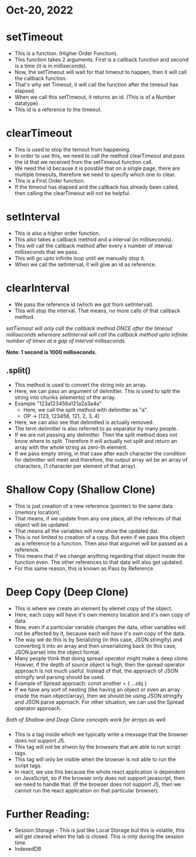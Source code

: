 # Oct-20, 2022

# setTimeout
- This is a function. (Higher Order Function).
- This function takes 2 arguments. First is a callback function and second is a time (it is in milliseconds).
- Now, the setTimeout will wait for that timeout to happen, then it will call the callback function.
- That's why set Timeout, it will call the function after the timeout has elapsed.
- When we call this setTimeout, it returns an id. (This is of a Number datatype).
- This id is a reference to the timeout.

# clearTimeout
- This is used to stop the temout from happening.
- In order to use this, we need to call the method clearTimeout and pass the id that we received from the setTimeout function call.
- We need the id because it is possble that on a single page, there are multiple timeouts, therefore we need to specify which one to clear.
- This is a First Order function.
- If the timeout has elapsed and the callback has already been called, then calling the clearTimeout will not be helpful.

# setInterval
- This is also a higher order function.
- This also takes a callback method and a interval (in milliseconds).
- This will call the callback method after every x number of interval milliseconds that we pass.
- This will go upto infinite loop until we manually stop it.
- When we call the setInterval, it will give an id as reference.

# clearInterval
- We pass the reference id (which we got from setInterval).
- This will stop the interval. That means, no more calls of that callback method.

*setTiemout will only call the callback method ONCE after the timeout milliseconds whereare setInterval will call the callback method upto infinite number of times at a gap of interval milliseconds.*

**Note: 1 second is 1000 milliseconds.**

## <String>.split()
- This method is used to convert the string into an array.
- Here, we can pass an argument of delimitter. This is used to split the string into chunks (elements) of the array.
- Example "123a123456a121a2a3a4a"
  - Here, we call the split method with delimitter as "a".
  - OP -> [123, 123456, 121, 2, 3, 4]
- Here, we can also see that delimitted is actually removed.
- The term delimitter is also referred to as separator by many people.
- If we are not passing any delimitter. Then the split method does not know where to split. Therefore it will actually not split and return an array with the whole string as zero-th element.
- If we pass empty string, in that case after each character the condition for delimitter will meet and therefore, the output array wil be an array of characters, (1 character per element of that array).

# Shallow Copy (Shallow Clone)
- This is just creation of a new reference (pointer) to the same data (memory location).
- That means, if we update from any one place, all the refences of that object will be updated.
- That means all the variables will now show the updated dat.
- This is not limited to creation of a copy. But even if we pass this object as a reference to a function. Then also that argumet will be passed as a reference.
- This means that if we change anything regarding that object inside the function even. The other references to that data will also get updated.
- For this same reason, this is known as Pass by Reference.

# Deep Copy (Deep Clone)
- This is where we create an element by elemet copy of the object.
- Here, each copy will have it's own memory location and it's own copy of data.
- Now, even if a particular variable changes the data, other variables will not be affected by it, because each will have it's own copy of the data.
- The way we do this is by Serializing (in this case, JSON.stringify) and converting it into an array and then unserializing back (in this case, JSON.parse) into the object format.
- Many people think that doing spread operator might make a deep clone. Howver, if the depth of source object is high, then the spread operator approach is not much useful. Instead of that, the approach of JSON stringify and parsing should be used.
- Example of Spread approach: const another = { ...obj }
- If we have any sort of nesting (like having an object or even an array inside the main object/array), then we should be using JSON.stringify and JSON.parse approach. For other situation, we can use the Spread operator approach.

*Both of Shallow and Deep Clone concepts work for arrays as well.*

### <noscript></noscript>
- This is a tag inside which we typically write a message that the browser does not support JS.
- This tag will not be shwon by the browsers that are able to run script tags.
- This tag will only be visible when the browser is not able to run the script tags.
- In react, we use this because the whole react application is dependent on JavaScript, so if the browser only does not support javascript, then we need to handle that. (If the browser does not support JS, then we cannot run the react application on that particular browser).



# Further Reading:
- Session Storage - This is just like Local Storage but this is volatile, this will get cleared when the tab is closed. This is only during the session time.
- IndexedDB